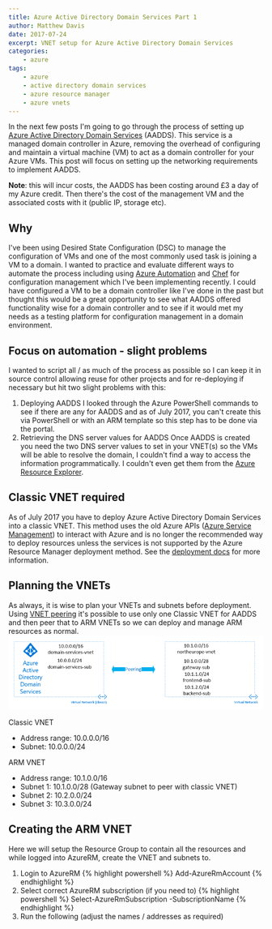 ```yaml
---
title: Azure Active Directory Domain Services Part 1
author: Matthew Davis
date: 2017-07-24
excerpt: VNET setup for Azure Active Directory Domain Services
categories: 
    - azure
tags:
    - azure
    - active directory domain services
    - azure resource manager
    - azure vnets
---
```


In the next few posts I'm going to go through the process of setting up [Azure Active Directory Domain Services] (AADDS).  This service is a managed domain controller in Azure, removing the overhead of configuring and maintain a virtual machine (VM) to act as a domain controller for your Azure VMs. This post will focus on setting up the networking requirements to implement AADDS.

**Note**: this will incur costs, the AADDS has been costing around £3 a day of my Azure credit. Then there's the cost of the management VM and the associated costs with it (public IP, storage etc).

## Why
I've been using Desired State Configuration (DSC) to manage the configuration of VMs and one of the most commonly used task is joining a VM to a domain. I wanted to practice and evaluate different ways to automate the process including using [Azure Automation] and [Chef] for configuration management which I've been implementing recently. 
I could have configured a VM to be a domain controller like I've done in the past but thought this would be a great opportunity to see what AADDS offered functionality wise for a domain controller and to see if it would met my needs as a testing platform for configuration management in a domain environment.

## Focus on automation - slight problems
I wanted to script all / as much of the process as possible so I can keep it in source control allowing reuse for other projects and for re-deploying if necessary but hit two slight problems with this:
1. Deploying AADDS
I looked through the Azure PowerShell commands to see if there are any for AADDS and as of July 2017, you can't create this via PowerShell or with an ARM template so this step has to be done via the portal.
2. Retrieving the DNS server values for AADDS
Once AADDS is created you need the two DNS server values to set in your VNET(s) so the VMs will be able to resolve the domain, I couldn't find a way to access the information programmatically. I couldn't even get them from the [Azure Resource Explorer].

## Classic VNET required
As of July 2017 you have to deploy Azure Active Directory Domain Services into a classic VNET. This method uses the old Azure APIs ([Azure Service Management]) to interact with Azure and is no longer the recommended way to deploy resources unless the services is not supported by the Azure Resource Manager deployment method. See the [deployment docs] for more information.

## Planning the VNETs
As always, it is wise to plan your VNETs and subnets before deployment. Using [VNET peering] it's possible to use only one Classic VNET for AADDS and then peer that to ARM VNETs so we can deploy and manage ARM resources as normal.
![vnet layout](/images/azure-ad-domain-services/vnet.png)

Classic VNET
- Address range: 10.0.0.0/16
- Subnet: 10.0.0.0/24

ARM VNET
- Address range: 10.1.0.0/16
- Subnet 1: 10.1.0.0/28 (Gateway subnet to peer with classic VNET)
- Subnet 2: 10.2.0.0/24
- Subnet 3: 10.3.0.0/24

## Creating the ARM VNET

Here we will setup the Resource Group to contain all the resources and while logged into AzureRM, create the VNET and subnets to.
1. Login to AzureRM
{% highlight powershell %}
Add-AzureRmAccount
{% endhighlight %}
2. Select correct AzureRM subscription (if you need to)
{% highlight powershell %}
Select-AzureRmSubscription -SubscriptionName
{% endhighlight %}
3. Run the following (adjust the names / addresses as required)
<script src="https://gist.github.com/MatthewJDavis/6fad491b929572afd4c01170eb888242.js"></script>


[Azure Active Directory Domain Services]: https://azure.microsoft.com/en-gb/services/active-directory-ds/
[Azure Automation]: https://docs.microsoft.com/en-us/azure/automation/automation-intro
[Chef]: https://www.chef.io/
[Azure Resource Explorer]: https://resources.azure.com/
[Azure Service Management]: https://msdn.microsoft.com/en-us/library/azure/ee460799.aspx
[deployment docs]: https://docs.microsoft.com/en-gb/azure/azure-resource-manager/resource-manager-deployment-model
[VNET peering]: https://docs.microsoft.com/en-us/azure/virtual-network/virtual-network-peering-overview